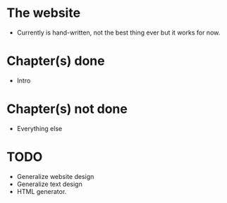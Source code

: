 # The website
* Currently is hand-written, not the best thing ever but it works for now.

# Chapter(s) done
* Intro

# Chapter(s) not done
* Everything else

# TODO
* Generalize website design
* Generalize text design
* HTML generator.